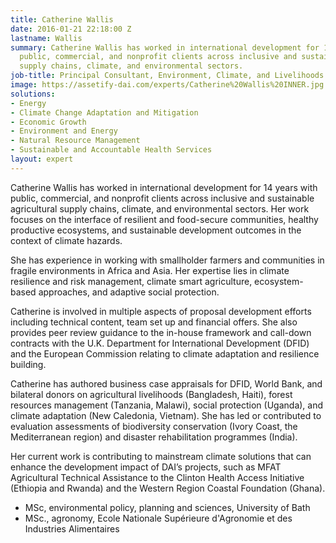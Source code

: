 ```yaml
---
title: Catherine Wallis
date: 2016-01-21 22:18:00 Z
lastname: Wallis
summary: Catherine Wallis has worked in international development for 14 years  with
  public, commercial, and nonprofit clients across inclusive and sustainable agricultural
  supply chains, climate, and environmental sectors.
job-title: Principal Consultant, Environment, Climate, and Livelihoods
image: https://assetify-dai.com/experts/Catherine%20Wallis%20INNER.jpg
solutions:
- Energy
- Climate Change Adaptation and Mitigation
- Economic Growth
- Environment and Energy
- Natural Resource Management
- Sustainable and Accountable Health Services
layout: expert
---
```


Catherine Wallis has worked in international development for 14 years  with public, commercial, and nonprofit clients across inclusive and sustainable agricultural supply chains, climate, and environmental sectors. Her work focuses on the interface of resilient and food-secure communities, healthy productive ecosystems, and sustainable development outcomes in the context of climate hazards.

She has experience in working with smallholder farmers and communities in fragile environments in Africa and Asia. Her expertise lies in climate resilience and risk management, climate smart agriculture, ecosystem-based approaches, and adaptive social protection.

Catherine is involved in multiple aspects of proposal development efforts including technical content, team set up and financial offers. She also provides peer review guidance to the in-house framework and call-down contracts with the U.K. Department for International Development (DFID) and the European Commission relating to climate adaptation and resilience building.

Catherine has authored business case appraisals for DFID, World Bank, and bilateral donors on agricultural livelihoods (Bangladesh, Haiti), forest resources management (Tanzania, Malawi), social protection (Uganda), and climate adaptation (New Caledonia, Vietnam). She has led or contributed to evaluation assessments of biodiversity conservation (Ivory Coast, the Mediterranean region) and disaster rehabilitation programmes (India).

Her current work is contributing to mainstream climate solutions that can enhance the development impact of DAI’s projects, such as MFAT Agricultural Technical Assistance to the Clinton Health Access Initiative (Ethiopia and Rwanda) and the Western Region Coastal Foundation (Ghana).

* MSc, environmental policy, planning and sciences, University of Bath
* MSc., agronomy, Ecole Nationale Supérieure d'Agronomie et des Industries Alimentaires